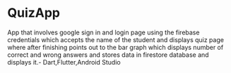 # QuizApp
App that involves google sign in and login page using the firebase credentials which accepts the name of the student and displays quiz page where after finishing points out to the bar graph which displays number of correct and wrong answers and stores data in firestore database and displays it.- Dart,Flutter,Android Studio
